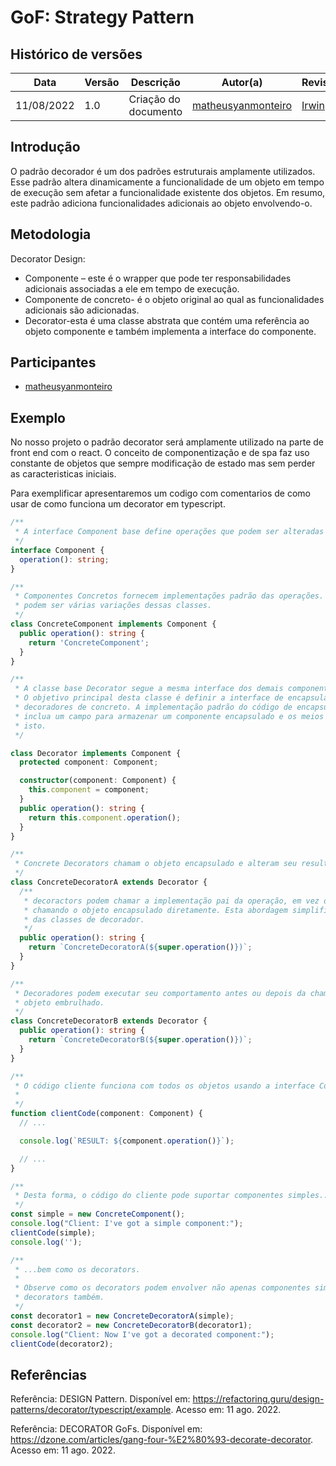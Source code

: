 # GoF: Strategy Pattern

## Histórico de versões

| Data       | Versão | Descrição            | Autor(a)                                                    | Revisor(a)                               |
| ---------- | ------ | -------------------- | ----------------------------------------------------------- | ---------------------------------------- |
| 11/08/2022 | 1.0    | Criação do documento | [matheusyanmonteiro](https://github.com/matheusyanmonteiro) | [Irwin](https://github.com/irwinschmitt) |

## Introdução

O padrão decorador é um dos padrões estruturais amplamente utilizados. Esse padrão altera dinamicamente a funcionalidade de um objeto em tempo de execução sem afetar a funcionalidade existente dos objetos. Em resumo, este padrão adiciona funcionalidades adicionais ao objeto envolvendo-o.

## Metodologia

Decorator Design:

- Componente – este é o wrapper que pode ter responsabilidades adicionais associadas a ele em tempo de execução.
- Componente de concreto- é o objeto original ao qual as funcionalidades adicionais são adicionadas.
- Decorator-esta é uma classe abstrata que contém uma referência ao objeto componente e também implementa a interface do componente.

## Participantes

- [matheusyanmonteiro](https://github.com/matheusyanmonteiro)

## Exemplo

No nosso projeto o padrão decorator será amplamente utilizado na parte de front end com o react. O conceito de componentização e de spa faz uso constante de objetos que sempre modificação de estado mas sem perder as caracteristicas iniciais.

Para exemplificar apresentaremos um codigo com comentarios de como usar de como funciona um decorator em typescript.

```ts
/**
 * A interface Component base define operações que podem ser alteradas por
 */
interface Component {
  operation(): string;
}

/**
 * Componentes Concretos fornecem implementações padrão das operações. Lá
 * podem ser várias variações dessas classes.
 */
class ConcreteComponent implements Component {
  public operation(): string {
    return 'ConcreteComponent';
  }
}

/**
 * A classe base Decorator segue a mesma interface dos demais componentes.
 * O objetivo principal desta classe é definir a interface de encapsulamento para todos
 * decoradores de concreto. A implementação padrão do código de encapsulamento pode
 * inclua um campo para armazenar um componente encapsulado e os meios para inicializar
 * isto.
 */

class Decorator implements Component {
  protected component: Component;

  constructor(component: Component) {
    this.component = component;
  }
  public operation(): string {
    return this.component.operation();
  }
}

/**
 * Concrete Decorators chamam o objeto encapsulado e alteram seu resultado de alguma forma.
 */
class ConcreteDecoratorA extends Decorator {
  /**
   * decoractors podem chamar a implementação pai da operação, em vez de
   * chamando o objeto encapsulado diretamente. Esta abordagem simplifica a extensão
   * das classes de decorador.
   */
  public operation(): string {
    return `ConcreteDecoratorA(${super.operation()})`;
  }
}

/**
 * Decoradores podem executar seu comportamento antes ou depois da chamada para um
 * objeto embrulhado.
 */
class ConcreteDecoratorB extends Decorator {
  public operation(): string {
    return `ConcreteDecoratorB(${super.operation()})`;
  }
}

/**
 * O código cliente funciona com todos os objetos usando a interface Component.  desta maneira que pode ficar independente das classes concretas de componentes.
 *
 */
function clientCode(component: Component) {
  // ...

  console.log(`RESULT: ${component.operation()}`);

  // ...
}

/**
 * Desta forma, o código do cliente pode suportar componentes simples...
 */
const simple = new ConcreteComponent();
console.log("Client: I've got a simple component:");
clientCode(simple);
console.log('');

/**
 * ...bem como os decorators.
 *
 * Observe como os decorators podem envolver não apenas componentes simples, mas os outros
 * decorators também.
 */
const decorator1 = new ConcreteDecoratorA(simple);
const decorator2 = new ConcreteDecoratorB(decorator1);
console.log("Client: Now I've got a decorated component:");
clientCode(decorator2);
```

## Referências

Referência: DESIGN Pattern. Disponível em: https://refactoring.guru/design-patterns/decorator/typescript/example. Acesso em: 11 ago. 2022.

Referência: DECORATOR GoFs. Disponível em: https://dzone.com/articles/gang-four-%E2%80%93-decorate-decorator. Acesso em: 11 ago. 2022.
